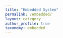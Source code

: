 ```yaml
---
title: "Embedded System"
permalink: /embedded/
layout: category
author_profile: true
taxonomy: embedded 
---
```


